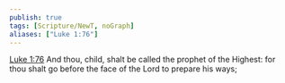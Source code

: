 ```yaml
---
publish: true
tags: [Scripture/NewT, noGraph]
aliases: ["Luke 1:76"]
---
```

[Luke 1:76](https://churchofjesuschrist.org/study/scriptures/nt/luke/1?lang=eng&id=p76#p76) And thou, child, shalt be called the prophet of the Highest: for thou shalt go before the face of the Lord to prepare his ways;
